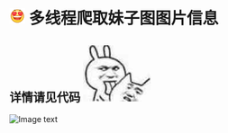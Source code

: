 # ![Image text](https://raw.githubusercontent.com/OneStepAndTwoSteps/Crawling-MM-picture/master/img/2.png)  多线程爬取妹子图图片信息

  ## 详情请见代码  ![Image text](https://raw.githubusercontent.com/OneStepAndTwoSteps/Crawling-MM-picture/master/img/3.jpg)
  
  ![Image text](https://raw.githubusercontent.com/OneStepAndTwoSteps/get_picture/master/img/1.png)
